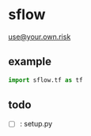 sflow
===

use@your.own.risk

example
---

```python
import sflow.tf as tf
```


todo
---
- [ ] : setup.py
